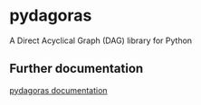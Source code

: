 # pydagoras
A Direct Acyclical Graph (DAG) library for Python

## Further documentation
[pydagoras documentation](https://markhallett.github.io/pydagoras/)
